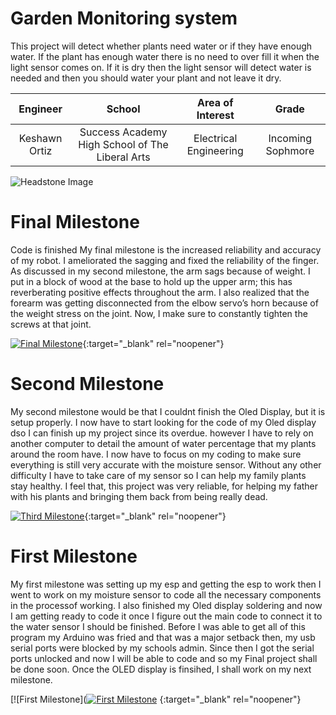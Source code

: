 ﻿# Garden Monitoring system
This project will detect whether plants need water or if they have enough water. If the plant has enough water there is no need to over fill it when the light sensor comes on. If it is dry then the light sensor will detect water is needed and then you should water your plant and not leave it dry.

| **Engineer** | **School** | **Area of Interest** | **Grade** |
|:--:|:--:|:--:|:--:|
| Keshawn Ortiz | Success Academy High School of The Liberal Arts | Electrical Engineering | Incoming Sophmore

![Headstone Image](https://bluestampengineering.com/wp-content/uploads/2016/05/improve.jpg)
  
# Final Milestone
Code is finished My final milestone is the increased reliability and accuracy of my robot. I ameliorated the sagging and fixed the reliability of the finger. As discussed in my second milestone, the arm sags because of weight. I put in a block of wood at the base to hold up the upper arm; this has reverberating positive effects throughout the arm. I also realized that the forearm was getting disconnected from the elbow servo’s horn because of the weight stress on the joint. Now, I make sure to constantly tighten the screws at that joint. 

[![Final Milestone](https://res.cloudinary.com/marcomontalbano/image/upload/v1612573869/video_to_markdown/images/youtube--F7M7imOVGug-c05b58ac6eb4c4700831b2b3070cd403.jpg )](https://www.youtube.com/watch?v=F7M7imOVGug&feature=emb_logo "Final Milestone"){:target="_blank" rel="noopener"}

# Second Milestone
My second milestone would be that I couldnt finish the Oled Display, but it is setup properly. I now have to start looking for the code of my Oled display dso I can finish up my project since its overdue. however I have to rely on another computer to detail the amount of water percentage that my plants around the room have. I now have to focus on my coding to make sure everything is still very accurate with the moisture sensor. Without any other difficulty I have to take care of my sensor so I can help my family plants stay healthy. I feel that, this project was very reliable, for helping my father with his plants and bringing them back from being really dead.

[![Third Milestone](https://res.cloudinary.com/marcomontalbano/image/upload/v1612574014/video_to_markdown/images/youtube--y3VAmNlER5Y-c05b58ac6eb4c4700831b2b3070cd403.jpg)](https://www.youtube.com/watch?v=y3VAmNlER5Y&feature=emb_logo "Second Milestone"){:target="_blank" rel="noopener"}
# First Milestone
  

My first milestone was setting up my esp and getting the esp to work then I went to work on my moisture sensor to code all the necessary components in the processof working. I also finished my Oled display soldering and now I am getting ready to code it once I figure out the main code to connect it to the water sensor I should be finished. Before I was able to get all of this program my Arduino was fried and that was a major setback then, my usb serial ports were blocked by my schools admin. Since then I got the serial ports unlocked and now I will be able to code and so my Final project shall be done soon. Once the OLED display is finsihed, I shall work on my next milestone.

[![First Milestone]([![First Milestone](https://res.cloudinary.com/marcomontalbano/image/upload/v1626794493/video_to_markdown/images/youtube--RCcdHDg0b2g-c05b58ac6eb4c4700831b2b3070cd403.jpg)](https://youtu.be/RCcdHDg0b2g "First Milestone") {:target="_blank" rel="noopener"}
